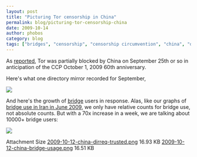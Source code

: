 ```yaml
---
layout: post
title: "Picturing Tor censorship in China"
permalink: blog/picturing-tor-censorship-china
date: 2009-10-14
author: phobos
category: blog
tags: ["bridges", "censorship", "censorship circumvention", "china", "directory requests", "graphs", "great firewall of china"]
---
```


As [reported](https://blog.torproject.org/blog/tor-partially-blocked-china), Tor was partially blocked by China on September 25th or so in anticipation of the CCP October 1, 2009 60th anniversary.

Here's what one directory mirror recorded for September,

![](https://blog.torproject.org/files/2009-10-12-china-dirreq-trusted.png)

And here's the growth of [bridge](https://www.torproject.org/bridges) users in response. Alas, like our graphs of [bridge use in Iran in June 2009](https://blog.torproject.org/blog/measuring-tor-and-iran-part-two), we only have relative counts for bridge use, not absolute counts. But with a 70x increase in a week, we are talking about 10000+ bridge users:

![](https://blog.torproject.org/files/2009-10-12-china-bridge-usage.png)

<thead><tr>
<th>Attachment</th>
<th>Size</th> </tr></thead><tbody>
 <tr class="odd">
<td><a href="https://blog.torproject.org/files/2009-10-12-china-dirreq-trusted.png">2009-10-12-china-dirreq-trusted.png</a></td>
<td>16.93 KB</td> </tr>
 <tr class="even">
<td><a href="https://blog.torproject.org/files/2009-10-12-china-bridge-usage.png">2009-10-12-china-bridge-usage.png</a></td>
<td>16.51 KB</td> </tr>
</tbody>

